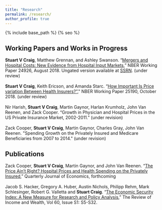 ```yaml
---
title: "Research"
permalink: /research/
author_profile: true
---
```


{% include base_path %}
{% seo %}


<H2>Working Papers and Works in Progress</H2>
<b>Stuart V Craig</b>, Matthew Grennan, and Ashley Swanson. “<a href="http://www.nber.org/papers/w24926">Mergers and Hospital Costs: New Evidence from Hospital Input Markets</a>,” NBER Working Paper 24926, August 2018. Ungated version available at <a href="https://papers.ssrn.com/sol3/papers.cfm?abstract_id=3232902">SSRN</a>. (under review)
<br><br>
<b>Stuart V Craig</b>, Keith Ericson, and Amanda Starc. “<a href="https://stuartcraig.github.io/files/w25190.pdf">How Important Is Price variation Between Health Insurers?”</a>," NBER Working Paper 25190, October 2018. (under review)
<br><br>
Nir Harish, <b>Stuart V Craig</b>, Martin Gaynor, Harlan Krumholz, John Van Reenen, and Zack Cooper. “Growth in Physician and Hospital Prices in the US Private Insurance Market, 2002-2011.” (under revision)
<br><br>
Zack Cooper, <b>Stuart V Craig</b>, Martin Gaynor, Charles Gray, John Van Reenen. "Spending Growth on the Privately Insured and Medicare Beneficiaries from 2007 to 2014." (under revision)

<H2>Publications</H2>
Zack Cooper, <b>Stuart V Craig</b>, Martin Gaynor, and John Van Reenen. “<a href="https://economics.harvard.edu/files/economics/files/ms25288.pdf">The Price Ain’t Right? Hospital Prices and Health Spending on the Privately Insured</a>,” Quarterly Journal of Economics, forthcoming
<br><br>
Jacob S. Hacker, Gregory A. Huber, Austin Nichols, Philipp Rehm, Mark Schlesinger, Robert G. Valletta and <b>Stuart Craig</b>. “<a href="http://onlinelibrary.wiley.com/doi/10.1111/roiw.12053/full">The Economic Security Index: A New Measure for Research and Policy Analysis</a>,” The Review of Income and Wealth, Vol 60, Issue S1: S5-S32.
